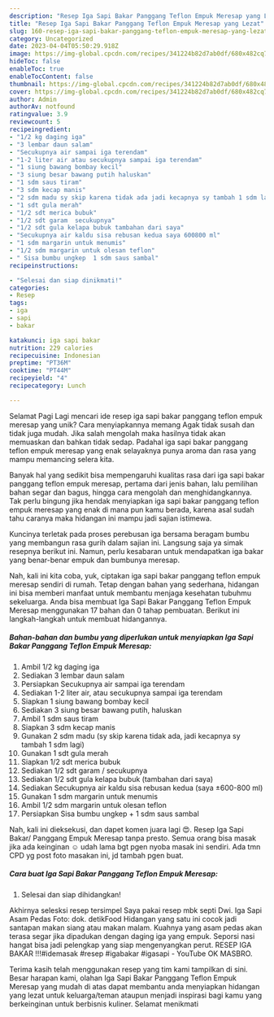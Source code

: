 ```yaml
---
description: "Resep Iga Sapi Bakar Panggang Teflon Empuk Meresap yang Lezat"
title: "Resep Iga Sapi Bakar Panggang Teflon Empuk Meresap yang Lezat"
slug: 160-resep-iga-sapi-bakar-panggang-teflon-empuk-meresap-yang-lezat
category: Uncategorized
date: 2023-04-04T05:50:29.918Z
image: https://img-global.cpcdn.com/recipes/341224b82d7ab0df/680x482cq70/iga-sapi-bakar-panggang-teflon-empuk-meresap-foto-resep-utama.jpg
hideToc: false
enableToc: true
enableTocContent: false
thumbnail: https://img-global.cpcdn.com/recipes/341224b82d7ab0df/680x482cq70/iga-sapi-bakar-panggang-teflon-empuk-meresap-foto-resep-utama.jpg
cover: https://img-global.cpcdn.com/recipes/341224b82d7ab0df/680x482cq70/iga-sapi-bakar-panggang-teflon-empuk-meresap-foto-resep-utama.jpg
author: Admin
authorAv: notfound
ratingvalue: 3.9
reviewcount: 5
recipeingredient:
- "1/2 kg daging iga"
- "3 lembar daun salam"
- "Secukupnya air sampai iga terendam"
- "1-2 liter air atau secukupnya sampai iga terendam"
- "1 siung bawang bombay kecil"
- "3 siung besar bawang putih haluskan"
- "1 sdm saus tiram"
- "3 sdm kecap manis"
- "2 sdm madu sy skip karena tidak ada jadi kecapnya sy tambah 1 sdm lagi"
- "1 sdt gula merah"
- "1/2 sdt merica bubuk"
- "1/2 sdt garam  secukupnya"
- "1/2 sdt gula kelapa bubuk tambahan dari saya"
- "Secukupnya air kaldu sisa rebusan kedua saya 600800 ml"
- "1 sdm margarin untuk menumis"
- "1/2 sdm margarin untuk olesan teflon"
- " Sisa bumbu ungkep  1 sdm saus sambal"
recipeinstructions:

- "Selesai dan siap dinikmati!"
categories:
- Resep
tags:
- iga
- sapi
- bakar

katakunci: iga sapi bakar 
nutrition: 229 calories
recipecuisine: Indonesian
preptime: "PT36M"
cooktime: "PT44M"
recipeyield: "4"
recipecategory: Lunch

---
```



Selamat Pagi Lagi mencari ide resep iga sapi bakar panggang teflon empuk meresap yang unik? Cara menyiapkannya memang Agak tidak susah dan tidak juga mudah. Jika salah mengolah maka hasilnya tidak akan memuaskan dan bahkan tidak sedap. Padahal iga sapi bakar panggang teflon empuk meresap yang enak selayaknya punya aroma dan rasa yang mampu memancing selera kita.


Banyak hal yang sedikit bisa mempengaruhi kualitas rasa dari iga sapi bakar panggang teflon empuk meresap, pertama dari jenis bahan, lalu pemilihan bahan segar dan bagus, hingga cara mengolah dan menghidangkannya. Tak perlu bingung jika hendak menyiapkan iga sapi bakar panggang teflon empuk meresap yang enak di mana pun kamu berada, karena asal sudah tahu caranya maka hidangan ini mampu jadi sajian istimewa.

Kuncinya terletak pada proses perebusan iga bersama beragam bumbu yang membangun rasa gurih dalam sajian ini. Langsung saja ya simak resepnya berikut ini. Namun, perlu kesabaran untuk mendapatkan iga bakar yang benar-benar empuk dan bumbunya meresap.


Nah, kali ini kita coba, yuk, ciptakan iga sapi bakar panggang teflon empuk meresap sendiri di rumah. Tetap dengan bahan yang sederhana, hidangan ini bisa memberi manfaat untuk membantu menjaga kesehatan tubuhmu sekeluarga. Anda bisa membuat Iga Sapi Bakar Panggang Teflon Empuk Meresap menggunakan 17 bahan dan 0 tahap pembuatan. Berikut ini langkah-langkah untuk membuat hidangannya.

<!--inarticleads1-->

##### Bahan-bahan dan bumbu yang diperlukan untuk menyiapkan Iga Sapi Bakar Panggang Teflon Empuk Meresap:

1. Ambil 1/2 kg daging iga
1. Sediakan 3 lembar daun salam
1. Persiapkan Secukupnya air sampai iga terendam
1. Sediakan 1-2 liter air, atau secukupnya sampai iga terendam
1. Siapkan 1 siung bawang bombay kecil
1. Sediakan 3 siung besar bawang putih, haluskan
1. Ambil 1 sdm saus tiram
1. Siapkan 3 sdm kecap manis
1. Gunakan 2 sdm madu (sy skip karena tidak ada, jadi kecapnya sy tambah 1 sdm lagi)
1. Gunakan 1 sdt gula merah
1. Siapkan 1/2 sdt merica bubuk
1. Sediakan 1/2 sdt garam / secukupnya
1. Sediakan 1/2 sdt gula kelapa bubuk (tambahan dari saya)
1. Sediakan Secukupnya air kaldu sisa rebusan kedua (saya ±600-800 ml)
1. Gunakan 1 sdm margarin untuk menumis
1. Ambil 1/2 sdm margarin untuk olesan teflon
1. Persiapkan  Sisa bumbu ungkep + 1 sdm saus sambal


Nah, kali ini dieksekusi, dan dapet komen juara lagi 😍. Resep Iga Sapi Bakar/ Panggang Empuk Meresap tanpa presto. Semua orang bisa masak jika ada keinginan ☺️ udah lama bgt pgen nyoba masak ini sendiri. Ada tmn CPD yg post foto masakan ini, jd tambah pgen buat. 

<!--inarticleads2-->

##### Cara buat Iga Sapi Bakar Panggang Teflon Empuk Meresap:


1. Selesai dan siap dihidangkan!

Akhirnya selesksi resep tersimpel Saya pakai resep mbk septi Dwi. Iga Sapi Asam Pedas Foto: dok. detikFood Hidangan yang satu ini cocok jadi santapan makan siang atau makan malam. Kuahnya yang asam pedas akan terasa segar jika dipadukan dengan daging iga yang empuk. Seporsi nasi hangat bisa jadi pelengkap yang siap mengenyangkan perut. RESEP IGA BAKAR !!!#idemasak #resep #igabakar #igasapi - YouTube OK MASBRO. 

Terima kasih telah menggunakan resep yang tim kami tampilkan di sini. Besar harapan kami, olahan Iga Sapi Bakar Panggang Teflon Empuk Meresap yang mudah di atas dapat membantu anda menyiapkan hidangan yang lezat untuk keluarga/teman ataupun menjadi inspirasi bagi kamu yang berkeinginan untuk berbisnis kuliner. Selamat menikmati
